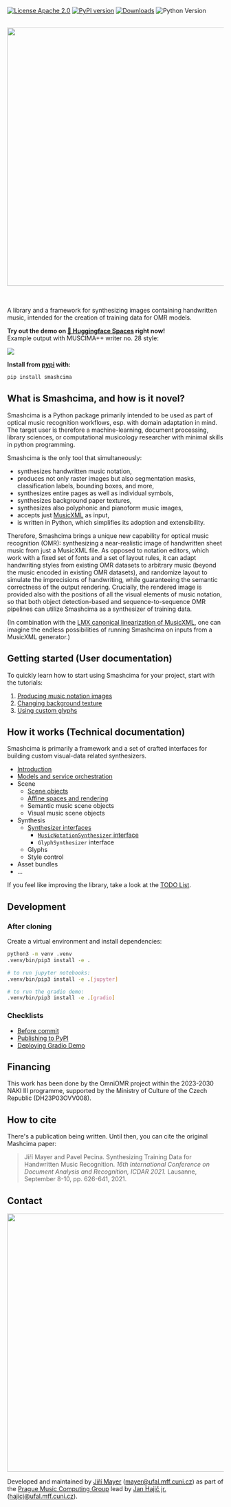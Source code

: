 [![License Apache 2.0](https://badgen.net/badge/license/apache2.0/blue)](https://github.com/OMR-Research/Smashcima/blob/main/LICENSE)
[![PyPI version](https://badge.fury.io/py/smashcima.svg)](https://pypi.org/project/smashcima/)
[![Downloads](https://static.pepy.tech/badge/smashcima)](https://pepy.tech/project/smashcima)
![Python Version](https://badgen.net/badge/python/3.8+/cyan)

<div align="center">
    <br/>
    <img src="docs/assets/smashcima-logo.svg" width="600px">
    <br/>
    <br/>
    <br/>
</div>

A library and a framework for synthesizing images containing handwritten music, intended for the creation of training data for OMR models.

**Try out the demo on [🤗 Huggingface Spaces](https://huggingface.co/spaces/Jirka-Mayer/Smashcima) right now!**<br/>
Example output with MUSCIMA++ writer no. 28 style:

<img src="docs/assets/readme-example.jpg"><br/>

**Install from [pypi](https://pypi.org/project/smashcima/) with:**

```bash
pip install smashcima
```

## What is Smashcima, and how is it novel?

Smashcima is a Python package primarily intended to be used as part of optical music recognition workflows, esp. with domain adaptation in mind. The target user is therefore a machine-learning, document processing, library sciences, or computational musicology researcher with minimal skills in python programming.

Smashcima is the only tool that simultaneously:

- synthesizes handwritten music notation,
- produces not only raster images but also segmentation masks, classification labels, bounding boxes, and more,
- synthesizes entire pages as well as individual symbols,
- synthesizes background paper textures,
- synthesizes also polyphonic and pianoform music images,
- accepts just [MusicXML](https://www.musicxml.com/) as input,
- is written in Python, which simplifies its adoption and extensibility.

Therefore, Smashcima brings a unique new capability for optical music recognition (OMR): synthesizing a near-realistic image of handwritten sheet music from just a MusicXML file. As opposed to notation editors, which work with a fixed set of fonts and a set of layout rules, it can adapt handwriting styles from existing OMR datasets to arbitrary music (beyond the music encoded in existing OMR datasets), and randomize layout to simulate the imprecisions of handwriting, while guaranteeing the semantic correctness of the output rendering. Crucially, the rendered image is provided also with the positions of all the visual elements of music notation, so that both object detection-based and sequence-to-sequence OMR pipelines can utilize Smashcima as a synthesizer of training data.

(In combination with the [LMX canonical linearization of MusicXML](https://github.com/Jirka-Mayer/lmx), one can imagine the endless possibilities of running Smashcima on inputs from a MusicXML generator.)

## Getting started (User documentation)

To quickly learn how to start using Smashcima for your project, start with the tutorials:

1. [Producing music notation images](docs/tutorials/1-producing-music-notation-images.md)
2. [Changing background texture](docs/tutorials/2-changing-background-texture.md)
3. [Using custom glyphs](docs/tutorials/3-using-custom-glyphs.md)


## How it works (Technical documentation)

Smashcima is primarily a framework and a set of crafted interfaces for building custom visual-data related synthesizers.


- [Introduction](docs/introduction.md)
- [Models and service orchestration](docs/models-and-service-orchestration.md)
- Scene
    - [Scene objects](docs/scene-objects.md)
    - [Affine spaces and rendering](docs/affine-spaces-and-rendering.md)
    - Semantic music scene objects
    - Visual music scene objects
- Synthesis
    - [Synthesizer interfaces](docs/synthesizer-interfaces.md)
        - [`MusicNotationSynthesizer` interface](docs/music-notation-synthesizer.md)
        - `GlyphSynthesizer` interface
    - Glyphs
    - Style control
- Asset bundles
- ...

If you feel like improving the library, take a look at the [TODO List](docs/todo-list.md).


## Development

### After cloning

Create a virtual environment and install dependencies:

```bash
python3 -m venv .venv
.venv/bin/pip3 install -e .

# to run jupyter notebooks:
.venv/bin/pip3 install -e .[jupyter]

# to run the gradio demo:
.venv/bin/pip3 install -e .[gradio]
```


### Checklists

- [Before commit](docs/checklists/before-commit.md)
- [Publishing to PyPI](docs/checklists/publishing-to-pypi.md)
- [Deploying Gradio Demo](docs/checklists/deploying-gradio-demo.md)


## Financing

This work has been done by the OmniOMR project within the 2023-2030 NAKI III programme, supported by the Ministry of Culture of the Czech Republic (DH23P03OVV008).


## How to cite

There's a publication being written. Until then, you can cite the original Mashcima paper:

> Jiří Mayer and Pavel Pecina. Synthesizing Training Data for Handwritten Music Recognition. *16th International Conference on Document Analysis and Recognition, ICDAR 2021.* Lausanne, September 8-10, pp. 626-641, 2021.


## Contact

<img src="https://ufal.mff.cuni.cz/~hajicj/2024/images/logo-large.png" width="600px">

Developed and maintained by [Jiří Mayer](https://ufal.mff.cuni.cz/jiri-mayer) ([mayer@ufal.mff.cuni.cz](mailto:mayer@ufal.mff.cuni.cz)) as part of the [Prague Music Computing Group](https://ufal.mff.cuni.cz/pmcg) lead by [Jan Hajič jr.](https://ufal.mff.cuni.cz/jan-hajic-jr) ([hajicj@ufal.mff.cuni.cz](mailto:hajicj@ufal.mff.cuni.cz)).
